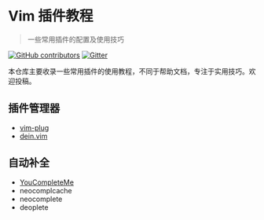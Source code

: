 # Vim 插件教程

> 一些常用插件的配置及使用技巧

[![GitHub contributors](https://img.shields.io/github/contributors/vim-china/plugins-tutorial.svg)](https://github.com/vim-china/plugins-tutorial/graphs/contributors)
[![Gitter](https://badges.gitter.im/vim-china/Lobby.svg)](https://gitter.im/vim-china/Lobby)

本仓库主要收录一些常用插件的使用教程，不同于帮助文档，专注于实用技巧。欢迎投稿。

## 插件管理器

- [vim-plug](vim-plug.md)
- [dein.vim](dein.md)

## 自动补全

- [YouCompleteMe](YouCompleteMe.md)
- neocomplcache
- neocomplete
- deoplete
